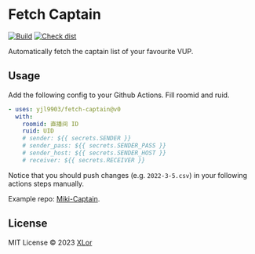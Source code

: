 # Fetch Captain

[![Build](https://github.com/yjl9903/fetch-captain/actions/workflows/ci.yml/badge.svg)](https://github.com/yjl9903/fetch-captain/actions/workflows/ci.yml) [![Check dist](https://github.com/yjl9903/fetch-captain/actions/workflows/check-dist.yml/badge.svg)](https://github.com/yjl9903/fetch-captain/actions/workflows/check-dist.yml)

Automatically fetch the captain list of your favourite VUP.

## Usage

Add the following config to your Github Actions. Fill roomid and ruid.

```yml
- uses: yjl9903/fetch-captain@v0
  with:
    roomid: 直播间 ID
    ruid: UID
    # sender: ${{ secrets.SENDER }}
    # sender_pass: ${{ secrets.SENDER_PASS }}
    # sender_host: ${{ secrets.SENDER_HOST }}
    # receiver: ${{ secrets.RECEIVER }}
```

Notice that you should push changes (e.g. `2022-3-5.csv`) in your following actions steps manually.

Example repo: [Miki-Captain](https://github.com/yjl9903/Miki-Captain).

## License

MIT License © 2023 [XLor](https://github.com/yjl9903)
